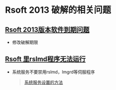 # Rsoft 2013 破解的相关问题

## [Rsoft 2013版本软件到期问题](https://www.bilibili.com/read/cv4557241)

- 修改破解期限

## [Rsoft 里rslmd程序无法运行](http://www.optzmx.com/thread-16853-1-1.html)

- 系统服务不要禁用rslmd，lmgrd等伺服程序

  > [系统服务设置的方法](https://jingyan.baidu.com/article/ae97a64626f91abbfc461d70.html)